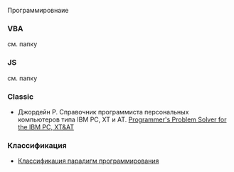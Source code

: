Программировнаие  
### VBA 
см. папку
### JS
см. папку
### Classic 
- Джордейн Р. Справочник программиста персональных компьютеров типа IBM PC, XT и AT. [Programmer's Problem Solver for the IBM PC, XT&AT](https://ahdl-altera.narod.ru/ru/jordin.pdf)

### Классификация
- [Классификация парадигм программирования](https://habr.com/ru/articles/905292/)
  
